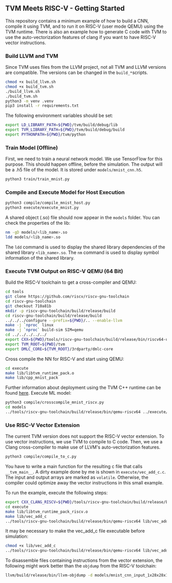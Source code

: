## TVM Meets RISC-V - Getting Started
This repository contains a minimum example of how to build a CNN, compile it using TVM, and to run it on RISC-V (user mode QEMU) using the TVM runtime.
There is also an example how to generate C code with TVM to use the auto-vectorization features of clang if you want to have RISC-V vector instructions.


### Build LLVM and TVM
Since TVM uses files from the LLVM project, not all TVM and LLVM versions are compatible.
The versions can be changed in the `build_*`scripts.

```bash
chmod +x build_llvm.sh
chmod +x build_tvm.sh
./build_llvm.sh
./build_tvm.sh
python3 -m venv .venv
pip3 install -r requirements.txt
```
The following environment variables should be set:
```bash
export LD_LIBRARY_PATH=${PWD}/tvm/build/debug/lib
export TVM_LIBRARY_PATH=${PWD}/tvm/build/debug/build
export PYTHONPATH=${PWD}/tvm/python
```


### Train Model (Offline)
First, we need to train a neural network model. We use TensorFlow for this purpose. This should happen offline, before the simulation.
The output will be a .h5 file of the model. It is stored under `models/mnist_cnn.h5`.
```bash
python3 train/train_mnist.py
```


### Compile and Execute Model for Host Execution
```bash
python3 compile/compile_mnist_host.py
python3 execute/execute_mnist.py 
```
A shared object (.so) file should now appear in the `models` folder.
You can check the properties of the lib:
```bash
nm -gD models/<lib_name>.so
ldd models/<lib_name>.so
```
The `ldd` command is used to display the shared library dependencies of the shared library `<lib_name>.so`.
The `nm` command is used to display symbol information of the shared library.


### Execute TVM Output on RISC-V QEMU (64 Bit)
Build the RISC-V toolchain to get a cross-compiler and QEMU:
```bash
cd tools
git clone https://github.com/riscv/riscv-gnu-toolchain
cd riscv-gnu-toolchain
git checkout 710a81b
mkdir -p riscv-gnu-toolchain/build/release/build
cd riscv-gnu-toolchain/build/release/build
../../../configure --prefix=${PWD}/.. --enable-llvm
make -j `nproc` linux  
make -j `nproc` build-sim SIM=qemu
cd ../../../../../
export CXX=${PWD}/tools/riscv-gnu-toolchain/build/release/bin/riscv64-unknown-linux-gnu-g++
export TVM_ROOT=${PWD}/tvm
export DMLC_CORE=${TVM_ROOT}/3rdparty/dmlc-core
```

Cross compile the NN for RISC-V and start using QEMU:
```bash
cd execute
make lib/libtvm_runtime_pack.o
make lib/cpp_mnist_pack
```
Further information about deployment using the TVM C++ runtime can be found [here](https://github.com/apache/tvm/tree/main/apps/howto_deploy).
Execute ML model:
```bash
python3 compile/crosscompile_mnist_riscv.py
cd models
../tools/riscv-gnu-toolchain/build/release/bin/qemu-riscv64 ../execute/lib/cpp_mnist_pack
```


### Use RISC-V Vector Extension
The current TVM version does not support the RISC-V vector extension. To use vector instructions, we use TVM to compile to C code. Then, we use a Clang cross-compiler to make use of LLVM's auto-vectorization features.

```bash
python3 compile/compile_to_c.py
```
You have to write a main function for the resulting c file that calls `__tvm_main__`. A dirty example done by me is shown in `execute/vec_add_c.c`. The input and output arrays are marked as `volatile`. Otherwise, the compiler could optimize away the vector instructions in this small example.

To run the example, execute the following steps:
```bash
export CXX_CLANG_RISCV=${PWD}/tools/riscv-gnu-toolchain/build/release/bin/riscv64-unknown-linux-gnu-clang++
cd execute
make lib/libtvm_runtime_pack_riscv.o
make lib/vec_add_c
../tools/riscv-gnu-toolchain/build/release/bin/qemu-riscv64 lib/vec_add_c
```

It may be necessary to make the vec_add_c file executable before simulation:
```bash
chmod +x lib/vec_add_c
../tools/riscv-gnu-toolchain/build/release/bin/qemu-riscv64 lib/vec_add_c
```

To disassemble files containing instructions from the vector extension, the following might work better than the `objdump` from the RISC-V toolchain:
```bash
llvm/build/release/bin/llvm-objdump -d models/mnist_cnn_input_1x28x28x1_lib.so
````

